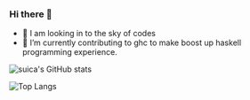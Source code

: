 ### Hi there 👋

- 🔭 I am looking in to the sky of codes
- 🌱 I’m currently contributing to ghc to make boost up haskell programming experience.

<!--
**soulmoon/soulmoon** is a ✨ _special_ ✨ repository because its `README.md` (this file) appears on your GitHub profile.

Here are some ideas to get you started:


- 👯 I’m looking to collaborate on ...
- 🤔 I’m looking for help with ...
- 💬 Ask me about ...
- 📫 How to reach me: ...
- 😄 Pronouns: they/them.
- ⚡ Fun fact: ...
-->

![suica's GitHub stats](https://github-readme-stats.vercel.app/api?username=soulomoon&show_icons=true&theme=transparent)

![Top Langs](https://github-readme-stats.vercel.app/api/top-langs/?username=soulomoon&layout=donut)

